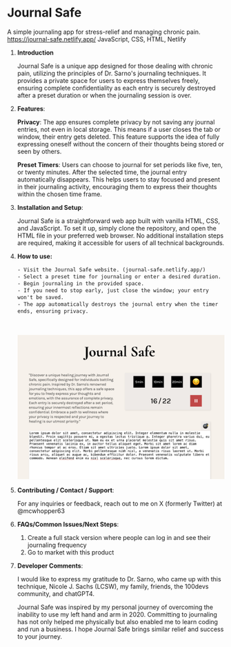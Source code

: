 <!-- <div align="center">
  <img alt="Logo" src="/v1.4/assets/hobbang192x192.jpg" width="100" />
</div>
<h1 align="center">
    Journal Safe
</h1>
<p align="center">
  The fourth iteration of <a href="https://brittanychiang.com" target="_blank">brittanychiang.com</a> built with <a href="https://www.gatsbyjs.org/" target="_blank">Gatsby</a> and hosted with <a href="https://www.netlify.com/" target="_blank">Netlify</a>
</p>
<p align="center">
  Previous iterations:
  <a href="https://github.com/bchiang7/v1" target="_blank">v1</a>,
  <a href="https://github.com/bchiang7/v2" target="_blank">v2</a>,
  <a href="https://github.com/bchiang7/bchiang7.github.io" target="_blank">v3</a>
</p>
<p align="center">
  <a href="https://app.netlify.com/sites/brittanychiang/deploys" target="_blank">
    <img src="https://api.netlify.com/api/v1/badges/1963b488-7b78-48c9-9e2d-6fb5e47ab3af/deploy-status" alt="Netlify Status" />
  </a>
</p>

![demo](https://raw.githubusercontent.com/bchiang7/v4/main/src/images/demo.png)

## 🚨 Forking this repo (please read!)

Many people have contacted me asking me if they can use this code for their own website, and the answer to that question is usually **yes, with attribution**.

I value keeping my site open source, but as you all know, _**plagiarism is bad**_. It's always disheartening whenever I find that someone has copied my site without giving me credit. I spent a non-trivial amount of effort building and designing this iteration of my website, and I am proud of it! All I ask of you all is to not claim this effort as your own.

Please also note that I did not build this site with the intention of it being a starter theme, so if you have questions about implementation, please refer to the [Gatsby docs](https://www.gatsbyjs.org/docs/).

### TL;DR

Yes, you can fork this repo. Please give me proper credit by linking back to [brittanychiang.com](https://brittanychiang.com). Thanks!

## 🛠 Installation & Set Up

1. Install the Gatsby CLI

    ```sh
    npm install -g gatsby-cli
    ```

2. Install and use the correct version of Node using [NVM](https://github.com/nvm-sh/nvm)

    ```sh
    nvm install
    ```

3. Install dependencies

    ```sh
    yarn
    ```

4. Start the development server

    ```sh
    npm start
    ```

## 🚀 Building and Running for Production

1. Generate a full static production build

    ```sh
    npm run build
    ```

1. Preview the site as it will appear once deployed

    ```sh
    npm run serve
    ```

## 🎨 Color Reference

| Color          | Hex                                                                |
| -------------- | ------------------------------------------------------------------ |
| Navy           | ![#0a192f](https://via.placeholder.com/10/0a192f?text=+) `#0a192f` |
| Light Navy     | ![#112240](https://via.placeholder.com/10/0a192f?text=+) `#112240` |
| Lightest Navy  | ![#233554](https://via.placeholder.com/10/303C55?text=+) `#233554` |
| Slate          | ![#8892b0](https://via.placeholder.com/10/8892b0?text=+) `#8892b0` |
| Light Slate    | ![#a8b2d1](https://via.placeholder.com/10/a8b2d1?text=+) `#a8b2d1` |
| Lightest Slate | ![#ccd6f6](https://via.placeholder.com/10/ccd6f6?text=+) `#ccd6f6` |
| White          | ![#e6f1ff](https://via.placeholder.com/10/e6f1ff?text=+) `#e6f1ff` |
| Green          | ![#64ffda](https://via.placeholder.com/10/64ffda?text=+) `#64ffda` | -->

# Journal Safe

A simple journaling app for stress-relief and managing chronic pain.
https://journal-safe.netlify.app/
JavaScript, CSS, HTML, Netlify

1.  **Introduction**

    Journal Safe is a unique app designed for those dealing with chronic pain, utilizing the principles of Dr. Sarno's journaling techniques. It provides a private space for users to express themselves freely, ensuring complete confidentiality as each entry is securely destroyed after a preset duration or when the journaling session is over.

2.  **Features**:

    **Privacy**: The app ensures complete privacy by not saving any journal entries, not even in local storage. This means if a user closes the tab or window, their entry gets deleted. This feature supports the idea of fully expressing oneself without the concern of their thoughts being stored or seen by others.

    **Preset Timers**: Users can choose to journal for set periods like five, ten, or twenty minutes. After the selected time, the journal entry automatically disappears. This helps users to stay focused and present in their journaling activity, encouraging them to express their thoughts within the chosen time frame.

3.  **Installation and Setup**:

    Journal Safe is a straightforward web app built with vanilla HTML, CSS, and JavaScript. To set it up, simply clone the repository, and open the HTML file in your preferred web browser. No additional installation steps are required, making it accessible for users of all technical backgrounds.

4.  **How to use:**

        - Visit the Journal Safe website. (journal-safe.netlify.app/)
        - Select a preset time for journaling or enter a desired duration.
        - Begin journaling in the provided space.
        - If you need to stop early, just close the window; your entry won't be saved.
        - The app automatically destroys the journal entry when the timer ends, ensuring privacy.

    <br></br>
    <img src="./v1.4/assets/Journal Safe image for github documentation-min.png" alt="journal safe screenshot" />

5.  **Contributing / Contact / Support**:

    For any inquiries or feedback, reach out to me on X (formerly Twitter) at @mcwhopper63

6.  **FAQs/Common Issues/Next Steps**:

    1. Create a full stack version where people can log in and see their journaling frequency
    2. Go to market with this product

7.  **Developer Comments**:

    I would like to express my gratitude to Dr. Sarno, who came up with this technique, Nicole J. Sachs (LCSW), my family, friends, the 100devs community, and chatGPT4.

    Journal Safe was inspired by my personal journey of overcoming the inability to use my left hand and arm in 2020. Committing to journaling has not only helped me physically but also enabled me to learn coding and run a business. I hope Journal Safe brings similar relief and success to your journey.
